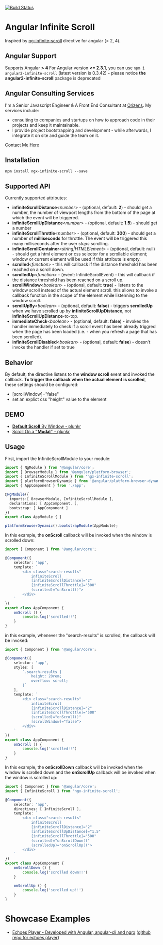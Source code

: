 [![Build Status](https://travis-ci.org/orizens/ngx-infinite-scroll.svg?branch=master)](https://travis-ci.org/orizens/ngx-infinite-scroll)

# Angular Infinite Scroll
Inspired by [ng-infinite-scroll](https://github.com/sroze/ngInfiniteScroll) directive for angular (> 2, 4).

## Angular Support
Supports Angular **> 4**
For Angular version **<= 2.3.1**, you can use ```npm i angular2-infinite-scroll``` (latest version is 0.3.42) - please notice **the angular2-infinite-scroll** package is deprecated

## Angular Consulting Services
I'm a Senior Javascript Engineer & A Front End Consultant at [Orizens](http://orizens.com).
My services include:
- consulting to companies and startups on how to approach code in their projects and keep it maintainable.
- I provide project bootstrapping and development - while afterwards, I integrate it on site and guide the team on it.

[Contact Me Here](http://orizens.com/contact)

## Installation
```
npm install ngx-infinite-scroll --save
```

## Supported API
Currently supported attributes:
* **infiniteScrollDistance**<_number_> - (optional, default: **2**) - should get a number, the number of viewport lengths from the bottom of the page at which the event will be triggered.
* **infiniteScrollUpDistance**<_number_> - (optional, default: **1.5**) - should get a number
* **infiniteScrollThrottle**<_number_> - (optional, default: **300**) - should get a number of **milliseconds** for throttle. The event will be triggered this many milliseconds after the user *stops* scrolling.
* **infiniteScrollContainer**<_string|HTMLElement_> - (optional, default: null) - should get a html element or css selector for a scrollable element; window or current element will be used if this attribute is empty.
* **scrolled**<_function_> - this will callback if the distance threshold has been reached on a scroll down.
* **scrolledUp**<_function_> - (event: InfiniteScrollEvent) - this will callback if the distance threshold has been reached on a scroll up.
* **scrollWindow**<_boolean_> - (optional, default: **true**) - listens to the window scroll instead of the actual element scroll. this allows to invoke a callback function in the scope of the element while listenning to the window scroll.
* **scrollUpBy**<_boolean_> - (optional, default: **false**) - triggers **scrolledUp** when we have scrolled up _by_ **infiniteScrollUpDistance**, not **infiniteScrollUpDistance**-to-top.
* **immediateCheck**<_boolean_> - (optional, default: **false**) - invokes the handler immediately to check if a scroll event has been already triggred when the page has been loaded (i.e. - when you refresh a page that has been scrolled).
* **infiniteScrollDisabled**<_boolean_> - (optional, default: **false**) - doesn't invoke the handler if set to true

## Behavior
By default, the directive listens to the **window scroll** event and invoked the callback.
**To trigger the callback when the actual element is scrolled**, these settings should be configured:
* [scrollWindow]="false"
* set an explict css "height" value to the element

## DEMO
- [**Default Scroll** By Window - plunkr](https://plnkr.co/edit/DrEDetYnZkFxR7OWWrxS?p=preview)
- [Scroll On a **"Modal"** - plunkr](https://plnkr.co/edit/QnQOwE9SEapwJCCFII3L?p=preview)

## Usage
First, import the InfiniteScrollModule to your module:

```typescript
import { NgModule } from '@angular/core';
import { BrowserModule } from '@angular/platform-browser';
import { InfiniteScrollModule } from 'ngx-infinite-scroll';
import { platformBrowserDynamic } from '@angular/platform-browser-dynamic';
import { AppComponent } from './app';

@NgModule({
  imports:[ BrowserModule, InfiniteScrollModule ],
  declarations: [ AppComponent, ],
  bootstrap: [ AppComponent ]
})
export class AppModule { }

platformBrowserDynamic().bootstrapModule(AppModule);
```

In this example, the **onScroll** callback will be invoked when the window is scrolled down:

```typescript
import { Component } from '@angular/core';

@Component({
	selector: 'app',
	template: `
		<div class="search-results"
		    infiniteScroll
		    [infiniteScrollDistance]="2"
		    [infiniteScrollThrottle]="300"
		    (scrolled)="onScroll()">
		</div>
	`
})
export class AppComponent {
	onScroll () {
	    console.log('scrolled!!')
	}
}
```
in this example, whenever the "search-results" is scrolled, the callback will be invoked:

```typescript
import { Component } from '@angular/core';

@Component({
	selector: 'app',
	styles: [
		`.search-results {
			height: 20rem;
			overflow: scroll;
		}`
	],
	template: `
		<div class="search-results"
		    infiniteScroll
		    [infiniteScrollDistance]="2"
		    [infiniteScrollThrottle]="500"
		    (scrolled)="onScroll()"
		    [scrollWindow]="false">
		</div>
	`
})
export class AppComponent {
	onScroll () {
	    console.log('scrolled!!')
	}
}
```

In this example, the **onScrollDown** callback will be invoked when the window is scrolled down and the **onScrollUp** callback will be invoked when the window is scrolled up:

```typescript
import { Component } from '@angular/core';
import { InfiniteScroll } from 'ngx-infinite-scroll';

@Component({
	selector: 'app',
	directives: [ InfiniteScroll ],
	template: `
		<div class="search-results"
		    infiniteScroll
		    [infiniteScrollDistance]="2"
		    [infiniteScrollUpDistance]="1.5"
		    [infiniteScrollThrottle]="500"
		    (scrolled)="onScrollDown()"
		    (scrolledUp)="onScrollUp()">
		</div>
	`
})
export class AppComponent {
	onScrollDown () {
	    console.log('scrolled down!!')
	}

	onScrollUp () {
    	console.log('scrolled up!!')
    }
}
```

# Showcase Examples
* [Echoes Player - Developed with Angular, angular-cli and ngrx](http://orizens.github.io/echoes-player) ([github repo for echoes player](http://github.com/orizens/echoes-player))
